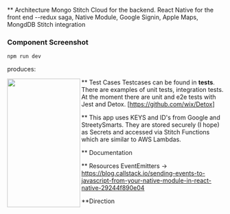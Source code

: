 

** Architecture
Mongo Stitch Cloud for the backend.
React Native for the front end 
   --redux saga, Native Module, Google Signin, Apple Maps, MongdDB Stitch integration

### Component Screenshot
```
npm run dev
```
produces:

<img src="https://github.com/jaxonetic-github/react-native-mongodb-stitch/blob/master/images/profileDemoUpdate.gif" align="left" height="300" width="170" >

** Test Cases
 Testcases can be found in __tests__. There are examples of unit tests, integration tests.  At the moment there are unit and e2e tests with Jest and Detox. [https://github.com/wix/Detox]


** This app uses KEYS and ID's from Google and StreetySmarts.  They are stored securely (I hope) as Secrets and accessed via Stitch Functions which are similar to AWS Lambdas.



** Documentation


** Resources
EventEmitters -> https://blog.callstack.io/sending-events-to-javascript-from-your-native-module-in-react-native-29244f890e04


**Direction